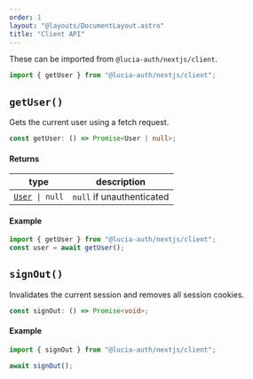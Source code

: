 ```yaml
---
order: 1
layout: "@layouts/DocumentLayout.astro"
title: "Client API"
---
```


These can be imported from `@lucia-auth/nextjs/client`.

```ts
import { getUser } from "@lucia-auth/nextjs/client";
```

## `getUser()`

Gets the current user using a fetch request.

```ts
const getUser: () => Promise<User | null>;
```

#### Returns

| type                                                  | description               |
| ----------------------------------------------------- | ------------------------- |
| [`User`](/reference/types/lucia-types#user)` \| null` | `null` if unauthenticated |

#### Example

```ts
import { getUser } from "@lucia-auth/nextjs/client";
const user = await getUser();
```

## `signOut()`

Invalidates the current session and removes all session cookies.

```ts
const signOut: () => Promise<void>;
```

#### Example

```ts
import { signOut } from "@lucia-auth/nextjs/client";

await signOut();
```
